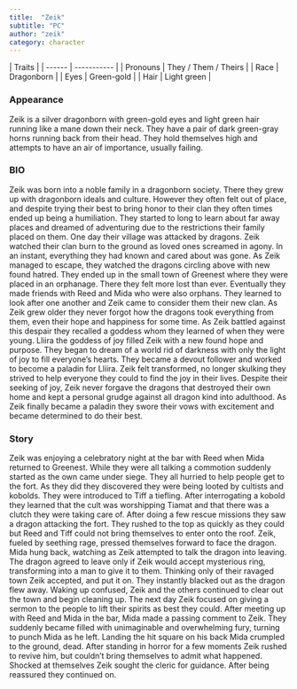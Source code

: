 ```yaml
---
title:  "Zeik"
subtitle: "PC"
author: "zeik"
category: character
---
```


| Traits  |
| ------ | ----------- |
| Pronouns   | They / Them / Theirs |
| Race  | Dragonborn |
| Eyes   | Green-gold |
| Hair | Light green |

### Appearance
Zeik is a silver dragonborn with green-gold eyes and light green hair running like a mane down their neck. They have a pair of dark green-gray horns running back from their head. They hold themselves high and attempts to have an air of importance, usually failing.


### BIO
Zeik was born into a noble family in a dragonborn society. There they grew up with dragonborn ideals and culture. However they often felt out of place, and despite trying their best to bring honor to their clan they often times ended up being a humiliation. They started to long to learn about far away places and dreamed of adventuring due to the restrictions their family placed on them. One day their village was attacked by dragons. Zeik watched their clan burn to the ground as loved ones screamed in agony. In an instant, everything they had known and cared about was gone. As Zeik managed to escape, they watched the dragons circling above with new found hatred. They ended up in the small town of Greenest where they were placed in an orphanage. There they felt more lost than ever. Eventually they made friends with Reed and Mida who were also orphans. They learned to look after one another and Zeik came to consider them their new clan. As Zeik grew older they never forgot how the dragons took everything from them, even their hope and happiness for some time. As Zeik battled against this despair they recalled a goddess whom they learned of when they were young. Lliira the goddess of joy filled Zeik with a new found hope and purpose. They began to dream of a world rid of darkness with only the light of joy to fill everyone’s hearts. They became a devout follower and worked to become a paladin for Lliira. Zeik felt transformed, no longer skulking they strived to help everyone they could to find the joy in their lives. Despite their seeking of joy, Zeik never forgave the dragons that destroyed their own home and kept a personal grudge against all dragon kind into adulthood. As Zeik finally became a paladin they swore their vows with excitement and became determined to do their best.


### Story
Zeik was enjoying a celebratory night at the bar with Reed when Mida returned to Greenest. While they were all talking a commotion suddenly started as the own came under siege. They all hurried to help people get to the fort. As they did they discovered they were being looted by cultists and kobolds. They were introduced to Tiff a tiefling. After interrogating a kobold they learned that the cult was worshipping Tiamat and that there was a clutch they were taking care of. After doing a few rescue missions they saw a dragon attacking the fort. They rushed to the top as quickly as they could but Reed and Tiff could not bring themselves to enter onto the roof. Zeik, fueled by seething rage, pressed themselves forward to face the dragon. Mida hung back, watching as Zeik attempted to talk the dragon into leaving. The dragon agreed to leave only if Zeik would accept  mysterious ring, transforming into a man to give it to them. Thinking only of their ravaged town Zeik accepted, and put it on. They instantly blacked out as the dragon flew away. Waking up confused, Zeik and the others continued to clear out the town and begin cleaning up. The next day Zeik focused on giving a sermon to the people to lift their spirits as best they could. After meeting up with Reed and Mida in the bar, Mida made a passing comment to Zeik. They suddenly became filled with unimaginable and overwhelming fury, turning to punch Mida as he left. Landing the hit square on his back Mida crumpled to the ground, dead. After standing in horror for a few moments Zeik rushed to revive him, but couldn’t bring themselves to admit what happened. Shocked at themselves Zeik sought the cleric for guidance. After being reassured they continued on.  
